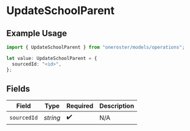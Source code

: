 # UpdateSchoolParent

## Example Usage

```typescript
import { UpdateSchoolParent } from "oneroster/models/operations";

let value: UpdateSchoolParent = {
  sourcedId: "<id>",
};
```

## Fields

| Field              | Type               | Required           | Description        |
| ------------------ | ------------------ | ------------------ | ------------------ |
| `sourcedId`        | *string*           | :heavy_check_mark: | N/A                |